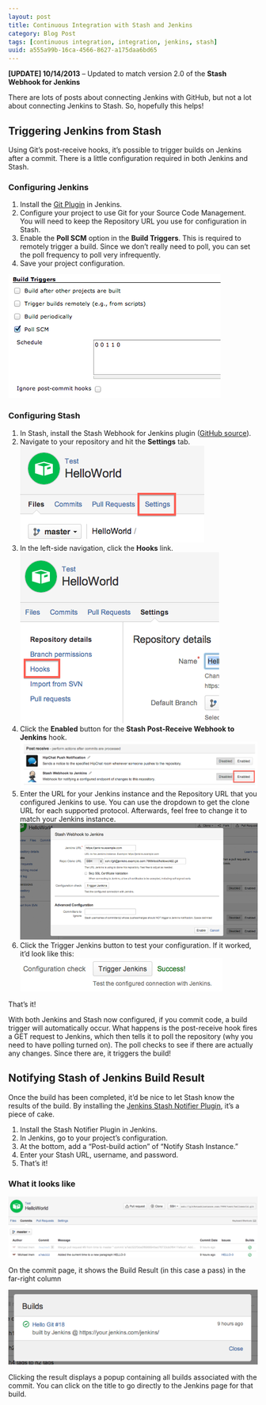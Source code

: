 ```yaml
---
layout: post
title: Continuous Integration with Stash and Jenkins 
category: Blog Post
tags: [continuous integration, integration, jenkins, stash]
uuid: a555a99b-16ca-4566-8627-a175daa6bd65
---
```


**[UPDATE] 10/14/2013** – Updated to match version 2.0 of the **Stash Webhook for Jenkins**

There are lots of posts about connecting Jenkins with GitHub, but not a lot about connecting Jenkins to Stash.  So, hopefully this helps!

<!--more-->

## Triggering Jenkins from Stash
Using Git’s post-receive hooks, it’s possible to trigger builds on Jenkins after a commit.  There is a little configuration required in both Jenkins and Stash.

### Configuring Jenkins

1. Install the [Git Plugin](https://wiki.jenkins-ci.org/display/JENKINS/Git+Plugin) in Jenkins.
2. Configure your project to use Git for your Source Code Management.  You will need to keep the Repository URL you use for configuration in Stash.
3. Enable the **Poll SCM** option in the **Build Triggers**.  This is required to remotely trigger a build.  Since we don’t really need to poll, you can set the poll frequency to poll very infrequently.
4. Save your project configuration.

<div class="text-center">
  <a href="/images/stash-jenkins-poll-scm.png"><img src="/images/stash-jenkins-poll-scm.png" alt="Enabling Poll SCM option in Jenkins"></a>
</div>

### Configuring Stash

1. In Stash, install the Stash Webhook for Jenkins plugin ([GitHub source](https://github.com/Nerdwin15/stash-jenkins-postreceive-webhook)).
2. Navigate to your repository and hit the **Settings** tab.  <br /><a href="/images/stash-jenkins-plugin1.png"><img src="/images/stash-jenkins-plugin1.png" alt="Navigate to repo settings"></a>
3. In the left-side navigation, click the **Hooks** link. <br /><a href="/images/stash-jenkins-plugin2.png"><img src="/images/stash-jenkins-plugin2.png" alt="Click Hooks option"></a>
4. Click the **Enabled** button for the **Stash Post-Receive Webhook to Jenkins** hook. <br /><a href="/images/stash-jenkins-plugin3.png"><img src="/images/stash-jenkins-plugin3.png" alt="Enable the Hook"></a>
5. Enter the URL for your Jenkins instance and the Repository URL that you configured Jenkins to use.  You can use the dropdown to get the clone URL for each supported protocol.  Afterwards, feel free to change it to match your Jenkins instance. <br /><a href="/images/stash-jenkins-settings-1.png"><img src="/images/stash-jenkins-settings-1.png" alt="Hook settings screen"></a>
6. Click the Trigger Jenkins button to test your configuration.  If it worked, it’d look like this: <br /><a href="/images/stash-jenkins-test1.png"><img src="/images/stash-jenkins-test1.png" alt="Testing the webhook"></a>

That’s it!

With both Jenkins and Stash now configured, if you commit code, a build trigger will automatically occur.  What happens is the post-receive hook fires a GET request to Jenkins, which then tells it to poll the repository (why you need to have polling turned on).  The poll checks to see if there are actually any changes.  Since there are, it triggers the build!

## Notifying Stash of Jenkins Build Result

Once the build has been completed, it’d be nice to let Stash know the results of the build.  By installing the [Jenkins Stash Notifier Plugin](https://wiki.jenkins-ci.org/display/JENKINS/StashNotifier+Plugin), it’s a piece of cake.

1. Install the Stash Notifier Plugin in Jenkins.
2. In Jenkins, go to your project’s configuration.
3. At the bottom, add a “Post-build action” of “Notify Stash Instance.”
4. Enter your Stash URL, username, and password.
5. That’s it!


### What it looks like

<div class="text-center">
  <a href="/images/stash-jenkins-notify1.png"><img src="/images/stash-jenkins-notify1.png" alt="Indicator of build success on repo's commit screen"></a>
</div>

On the commit page, it shows the Build Result (in this case a pass) in the far-right column

<div class="text-center">
  <a href="/images/stash-jenkins-notify2.png"><img src="/images/stash-jenkins-notify2.png" alt="Detailed info related to build outcome in repo screen"></a>
</div>

Clicking the result displays a popup containing all builds associated with the commit.  You can click on the title to go directly to the Jenkins page for that build.


